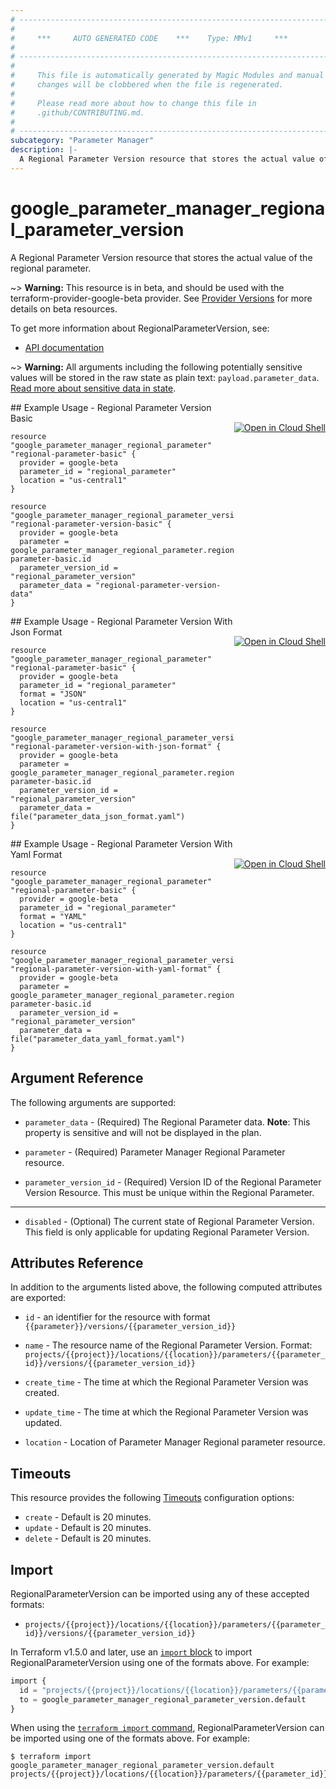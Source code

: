 ```yaml
---
# ----------------------------------------------------------------------------
#
#     ***     AUTO GENERATED CODE    ***    Type: MMv1     ***
#
# ----------------------------------------------------------------------------
#
#     This file is automatically generated by Magic Modules and manual
#     changes will be clobbered when the file is regenerated.
#
#     Please read more about how to change this file in
#     .github/CONTRIBUTING.md.
#
# ----------------------------------------------------------------------------
subcategory: "Parameter Manager"
description: |-
  A Regional Parameter Version resource that stores the actual value of the regional parameter.
---
```


# google_parameter_manager_regional_parameter_version

A Regional Parameter Version resource that stores the actual value of the regional parameter.

~> **Warning:** This resource is in beta, and should be used with the terraform-provider-google-beta provider.
See [Provider Versions](https://terraform.io/docs/providers/google/guides/provider_versions.html) for more details on beta resources.

To get more information about RegionalParameterVersion, see:

* [API documentation](https://cloud.google.com/secret-manager/parameter-manager/docs/reference/rest/v1/projects.locations.parameters.versions)

~> **Warning:** All arguments including the following potentially sensitive
values will be stored in the raw state as plain text: `payload.parameter_data`.
[Read more about sensitive data in state](https://www.terraform.io/language/state/sensitive-data).

<div class = "oics-button" style="float: right; margin: 0 0 -15px">
  <a href="https://console.cloud.google.com/cloudshell/open?cloudshell_git_repo=https%3A%2F%2Fgithub.com%2Fterraform-google-modules%2Fdocs-examples.git&cloudshell_image=gcr.io%2Fcloudshell-images%2Fcloudshell%3Alatest&cloudshell_print=.%2Fmotd&cloudshell_tutorial=.%2Ftutorial.md&cloudshell_working_dir=regional_parameter_version_basic&open_in_editor=main.tf" target="_blank">
    <img alt="Open in Cloud Shell" src="//gstatic.com/cloudssh/images/open-btn.svg" style="max-height: 44px; margin: 32px auto; max-width: 100%;">
  </a>
</div>
## Example Usage - Regional Parameter Version Basic


```hcl
resource "google_parameter_manager_regional_parameter" "regional-parameter-basic" {
  provider = google-beta
  parameter_id = "regional_parameter"
  location = "us-central1"
}

resource "google_parameter_manager_regional_parameter_version" "regional-parameter-version-basic" {
  provider = google-beta
  parameter = google_parameter_manager_regional_parameter.regional-parameter-basic.id
  parameter_version_id = "regional_parameter_version"
  parameter_data = "regional-parameter-version-data"
}
```
<div class = "oics-button" style="float: right; margin: 0 0 -15px">
  <a href="https://console.cloud.google.com/cloudshell/open?cloudshell_git_repo=https%3A%2F%2Fgithub.com%2Fterraform-google-modules%2Fdocs-examples.git&cloudshell_image=gcr.io%2Fcloudshell-images%2Fcloudshell%3Alatest&cloudshell_print=.%2Fmotd&cloudshell_tutorial=.%2Ftutorial.md&cloudshell_working_dir=regional_parameter_version_with_json_format&open_in_editor=main.tf" target="_blank">
    <img alt="Open in Cloud Shell" src="//gstatic.com/cloudssh/images/open-btn.svg" style="max-height: 44px; margin: 32px auto; max-width: 100%;">
  </a>
</div>
## Example Usage - Regional Parameter Version With Json Format


```hcl
resource "google_parameter_manager_regional_parameter" "regional-parameter-basic" {
  provider = google-beta
  parameter_id = "regional_parameter"
  format = "JSON"
  location = "us-central1"
}

resource "google_parameter_manager_regional_parameter_version" "regional-parameter-version-with-json-format" {
  provider = google-beta
  parameter = google_parameter_manager_regional_parameter.regional-parameter-basic.id
  parameter_version_id = "regional_parameter_version"
  parameter_data = file("parameter_data_json_format.yaml")
}
```
<div class = "oics-button" style="float: right; margin: 0 0 -15px">
  <a href="https://console.cloud.google.com/cloudshell/open?cloudshell_git_repo=https%3A%2F%2Fgithub.com%2Fterraform-google-modules%2Fdocs-examples.git&cloudshell_image=gcr.io%2Fcloudshell-images%2Fcloudshell%3Alatest&cloudshell_print=.%2Fmotd&cloudshell_tutorial=.%2Ftutorial.md&cloudshell_working_dir=regional_parameter_version_with_yaml_format&open_in_editor=main.tf" target="_blank">
    <img alt="Open in Cloud Shell" src="//gstatic.com/cloudssh/images/open-btn.svg" style="max-height: 44px; margin: 32px auto; max-width: 100%;">
  </a>
</div>
## Example Usage - Regional Parameter Version With Yaml Format


```hcl
resource "google_parameter_manager_regional_parameter" "regional-parameter-basic" {
  provider = google-beta
  parameter_id = "regional_parameter"
  format = "YAML"
  location = "us-central1"
}

resource "google_parameter_manager_regional_parameter_version" "regional-parameter-version-with-yaml-format" {
  provider = google-beta
  parameter = google_parameter_manager_regional_parameter.regional-parameter-basic.id
  parameter_version_id = "regional_parameter_version"
  parameter_data = file("parameter_data_yaml_format.yaml")
}
```

## Argument Reference

The following arguments are supported:


* `parameter_data` -
  (Required)
  The Regional Parameter data.
  **Note**: This property is sensitive and will not be displayed in the plan.

* `parameter` -
  (Required)
  Parameter Manager Regional Parameter resource.

* `parameter_version_id` -
  (Required)
  Version ID of the Regional Parameter Version Resource. This must be unique within the Regional Parameter.


- - -


* `disabled` -
  (Optional)
  The current state of Regional Parameter Version. This field is only applicable for updating Regional Parameter Version.


## Attributes Reference

In addition to the arguments listed above, the following computed attributes are exported:

* `id` - an identifier for the resource with format `{{parameter}}/versions/{{parameter_version_id}}`

* `name` -
  The resource name of the Regional Parameter Version. Format:
  `projects/{{project}}/locations/{{location}}/parameters/{{parameter_id}}/versions/{{parameter_version_id}}`

* `create_time` -
  The time at which the Regional Parameter Version was created.

* `update_time` -
  The time at which the Regional Parameter Version was updated.

* `location` -
  Location of Parameter Manager Regional parameter resource.


## Timeouts

This resource provides the following
[Timeouts](https://developer.hashicorp.com/terraform/plugin/sdkv2/resources/retries-and-customizable-timeouts) configuration options:

- `create` - Default is 20 minutes.
- `update` - Default is 20 minutes.
- `delete` - Default is 20 minutes.

## Import


RegionalParameterVersion can be imported using any of these accepted formats:

* `projects/{{project}}/locations/{{location}}/parameters/{{parameter_id}}/versions/{{parameter_version_id}}`


In Terraform v1.5.0 and later, use an [`import` block](https://developer.hashicorp.com/terraform/language/import) to import RegionalParameterVersion using one of the formats above. For example:

```tf
import {
  id = "projects/{{project}}/locations/{{location}}/parameters/{{parameter_id}}/versions/{{parameter_version_id}}"
  to = google_parameter_manager_regional_parameter_version.default
}
```

When using the [`terraform import` command](https://developer.hashicorp.com/terraform/cli/commands/import), RegionalParameterVersion can be imported using one of the formats above. For example:

```
$ terraform import google_parameter_manager_regional_parameter_version.default projects/{{project}}/locations/{{location}}/parameters/{{parameter_id}}/versions/{{parameter_version_id}}
```
